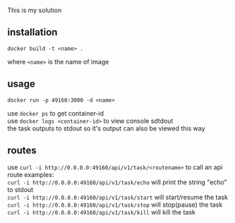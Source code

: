 This is my solution  

## installation  

    docker build -t <name> .
where `<name>` is the name of image

## usage  
    docker run -p 49160:3000 -d <name>  
use `docker ps` to get container-id  
use `docker logs <container-id>` to view console sdtdout  
the task outputs to stdout so it's output can also be viewed this way  

## routes  
use `curl -i http://0.0.0.0:49160/api/v1/task/<routename>` to call an api route
examples:  
`curl -i http://0.0.0.0:49160/api/v1/task/echo` will print the string "echo" to stdout  
`curl -i http://0.0.0.0:49160/api/v1/task/start` will start/resume the task  
`curl -i http://0.0.0.0:49160/api/v1/task/stop` will stop(pause) the task  
`curl -i http://0.0.0.0:49160/api/v1/task/kill` will kill the task  
